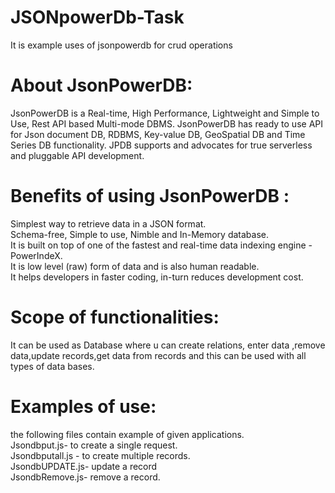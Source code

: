 # JSONpowerDb-Task
It is example uses of jsonpowerdb  for crud operations

# About JsonPowerDB:
JsonPowerDB is a Real-time, High Performance, Lightweight and Simple to Use, Rest API based Multi-mode DBMS. JsonPowerDB has ready to use API for Json document DB, RDBMS, Key-value DB, GeoSpatial DB and Time Series DB functionality. JPDB supports and advocates for true serverless and pluggable API development.<br/>

# Benefits of using JsonPowerDB : <br/>
Simplest way to retrieve data in a JSON format.<br/>
Schema-free, Simple to use, Nimble and In-Memory database.<br/>
It is built on top of one of the fastest and real-time data indexing engine - PowerIndeX.<br/>
It is low level (raw) form of data and is also human readable.<br/>
It helps developers in faster coding, in-turn reduces development cost.<br/>

# Scope of functionalities:
It can be used as Database where u can create relations, enter data ,remove data,update records,get data from records and this can be used with all  types of data bases.


# Examples of use:
the following files contain example of given applications.<br/>
Jsondbput.js- to create a single request.<br/>
Jsondbputall.js - to create multiple records.<br/>
JsondbUPDATE.js- update a record<br/>
JsondbRemove.js- remove a record.<br/>
